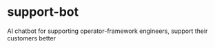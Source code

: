 # support-bot
AI chatbot for supporting operator-framework engineers, support their customers better 

